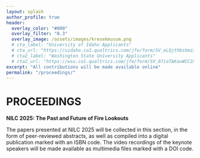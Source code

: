 ```yaml
---
layout: splash
author_profile: true
header:
  overlay_color: "#000"
  overlay_filter: "0.3"
  overlay_image: /assets/images/kresekmusum.png
  # cta_label: "University of Idaho Applicants"
  # cta_url: "https://uidaho.co1.qualtrics.com/jfe/form/SV_eLQjthbshmz3bNz"
  # cta2_label: "Washington State University Applicants"
  # cta2_url: "https://wsu.co1.qualtrics.com/jfe/form/SV_07ioTAKauWCC2X3"
excerpt: "All contributions will be made available online"
permalink: "/proceedings/"
---
```


# **PROCEEDINGS**



**NILC 2025: The Past and Future of Fire Lookouts**

The papers presented at NILC 2025 will be collected in this section, in the form of peer-reviewed abstracts, as well as compiled into a digital publication marked with an ISBN code. 
The video recordings of the keynote speakers will be made available as multimedia files marked with a DOI code\.